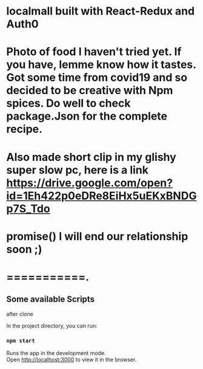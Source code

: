 # localmall built  with React-Redux and Auth0

# Photo of food I haven't tried yet. If you have, lemme know how it tastes. Got some time from covid19 and so decided to be creative with Npm spices. Do well to check package.Json for the complete recipe. 

# Also made short clip in my glishy super slow pc, here is a link https://drive.google.com/open?id=1Eh422p0eDRe8EiHx5uEKxBNDGp7S_Tdo 

# promise() I will end our relationship soon ;)

# ===========.

## Some available Scripts

after clone

In the project directory, you can run:

### `npm start`

Runs the app in the development mode.<br />
Open [http://localhost:3000](http://localhost:3000) to view it in the browser.


